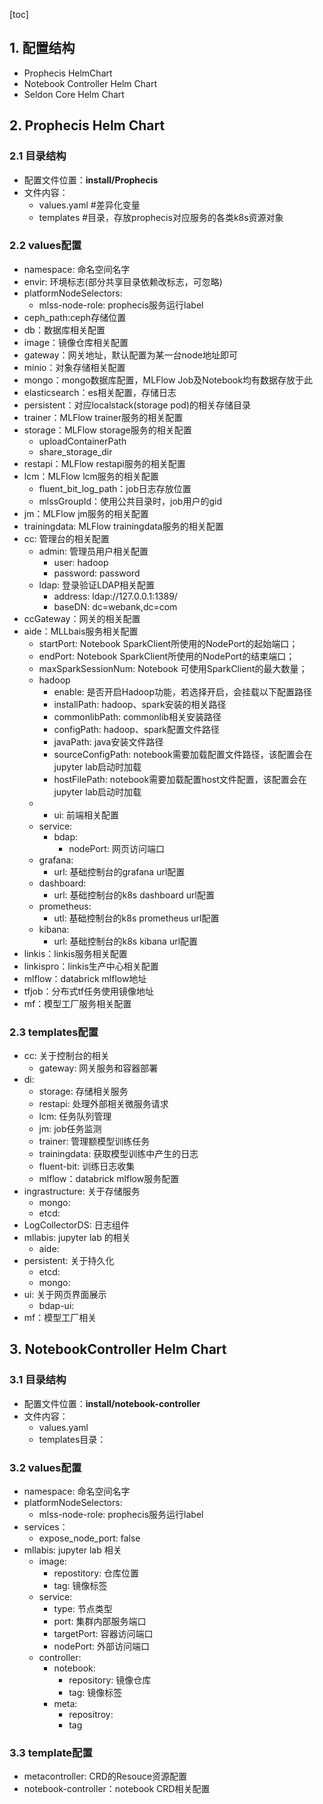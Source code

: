 [toc]

## 1. 配置结构

* Prophecis HelmChart
* Notebook Controller Helm Chart
* Seldon Core Helm Chart
## 2. Prophecis Helm Chart

### 2.1 目录结构

* 配置文件位置：**install/Prophecis**
* 文件内容：
    * values.yaml  #差异化变量
    * templates    #目录，存放prophecis对应服务的各类k8s资源对象
### 2.2 values配置

* namespace: 命名空间名字
* envir: 环境标志(部分共享目录依赖改标志，可忽略)
* platformNodeSelectors:
    * mlss-node-role: prophecis服务运行label
* ceph_path:ceph存储位置
* db：数据库相关配置
* image：镜像仓库相关配置
* gateway：网关地址，默认配置为某一台node地址即可
* minio：对象存储相关配置
* mongo：mongo数据库配置，MLFlow Job及Notebook均有数据存放于此
* elasticsearch：es相关配置，存储日志
* persistent：对应localstack(storage pod)的相关存储目录
* trainer：MLFlow trainer服务的相关配置
* storage：MLFlow storage服务的相关配置
    * uploadContainerPath
    * share_storage_dir
* restapi：MLFlow restapi服务的相关配置
* lcm：MLFlow lcm服务的相关配置
    * fluent_bit_log_path：job日志存放位置
    * mlssGroupId：使用公共目录时，job用户的gid
* jm：MLFlow jm服务的相关配置
* trainingdata: MLFlow trainingdata服务的相关配置
* cc: 管理台的相关配置
    * admin:  管理员用户相关配置
        * user: hadoop
        * password: password
    * ldap: 登录验证LDAP相关配置
        * address: ldap://127.0.0.1:1389/
        * baseDN: dc=webank,dc=com
* ccGateway：网关的相关配置
* aide：MLLbais服务相关配置
    * startPort: Notebook SparkClient所使用的NodePort的起始端口；
    * endPort: Notebook SparkClient所使用的NodePort的结束端口；
    * maxSparkSessionNum: Notebook 可使用SparkClient的最大数量；
    * hadoop
        * enable:  是否开启Hadoop功能，若选择开启，会挂载以下配置路径
        * installPath:  hadoop、spark安装的相关路径
        * commonlibPath:  commonlib相关安装路径
        * configPath:  hadoop、spark配置文件路径
        * javaPath: java安装文件路径
        * sourceConfigPath:  notebook需要加载配置文件路径，该配置会在jupyter lab启动时加载
        * hostFilePath:  notebook需要加载配置host文件配置，该配置会在jupyter lab启动时加载
    * * ui: 前端相关配置
    * service:
        * bdap:
            * nodePort: 网页访问端口
    * grafana:
        * url: 基础控制台的grafana url配置
    * dashboard:
        * url: 基础控制台的k8s dashboard url配置
    * prometheus:
        * utl: 基础控制台的k8s prometheus url配置
    * kibana:
        * url: 基础控制台的k8s kibana url配置
* linkis：linkis服务相关配置
* linkispro：linkis生产中心相关配置
* mlflow：databrick mlflow地址
* tfjob：分布式tf任务使用镜像地址
* mf：模型工厂服务相关配置
### 2.3 templates配置

* cc: 关于控制台的相关
    * gateway: 网关服务和容器部署
* di:
    * storage: 存储相关服务
    * restapi: 处理外部相关微服务请求
    * lcm: 任务队列管理
    * jm: job任务监测
    * trainer: 管理额模型训练任务
    * trainingdata: 获取模型训练中产生的日志
    * fluent-bit: 训练日志收集
    * mlflow：databrick mlflow服务配置
* ingrastructure: 关于存储服务
    * mongo:
    * etcd:
* LogCollectorDS: 日志组件
* mllabis: jupyter lab 的相关
    * aide:
* persistent: 关于持久化
    * etcd:
    * mongo:
* ui: 关于网页界面展示
    * bdap-ui:
* mf：模型工厂相关
## 3. NotebookController Helm Chart

### 3.1 目录结构

* 配置文件位置：**install/notebook-controller**
* 文件内容：
    * values.yaml
    * templates目录：
### 3.2 values配置

* namespace: 命名空间名字
* platformNodeSelectors:
    * mlss-node-role: prophecis服务运行label
* services：
    * expose_node_port: false
* mllabis: jupyter lab 相关
    * image:
        * repostitory: 仓库位置
        * tag: 镜像标签
    * service:
        * type: 节点类型
        * port: 集群内部服务端口
        * targetPort: 容器访问端口
        * nodePort: 外部访问端口
    * controller:
        * notebook:
            * repository: 镜像仓库
            * tag: 镜像标签
        * meta:
            * repositroy:
            * tag
### 3.3 template配置

* metacontroller: CRD的Resouce资源配置
* notebook-controller：notebook CRD相关配置
